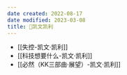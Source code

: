 ```yaml
---
date created: 2022-08-17
date modified: 2023-03-08
title: 🧑凯文凯利
---
```


- [[失控-凯文·凯利]]
- [[科技想要什么-凯文·凯利]]
- [[必然（KK三部曲·展望）-凯文·凯利]]
